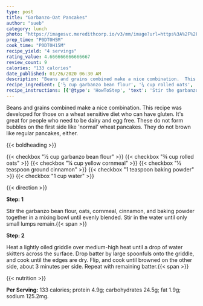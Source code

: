 ```yaml
---
type: post
title: "Garbanzo-Oat Pancakes"
author: "sueb"
category: lunch
photo: "https://imagesvc.meredithcorp.io/v3/mm/image?url=https%3A%2F%2Fimages.media-allrecipes.com%2Fuserphotos%2F3269284.jpg"
prep_time: "P0DT0H5M"
cook_time: "P0DT0H15M"
recipe_yield: "4 servings"
rating_value: 4.666666666666667
review_count: 9
calories: "133 calories"
date_published: 01/26/2020 06:30 AM
description: "Beans and grains combined make a nice combination.  This recipe was developed for those on a wheat sensitive diet who can have gluten.  It's great for people who need to be dairy and egg free. These do not form bubbles on the first side like 'normal' wheat pancakes. They do not brown like regular pancakes, either."
recipe_ingredient: ['½ cup garbanzo bean flour', '¾ cup rolled oats', '¼ cup yellow cornmeal', '½ teaspoon ground cinnamon', '1 teaspoon baking powder', '1 cup water']
recipe_instructions: [{'@type': 'HowToStep', 'text': 'Stir the garbanzo bean flour, oats, cornmeal, cinnamon, and baking powder together in a mixing bowl until evenly blended. Stir in the water until only small lumps remain.\n'}, {'@type': 'HowToStep', 'text': 'Heat a lightly oiled griddle over medium-high heat until a drop of water skitters across the surface. Drop batter by large spoonfuls onto the griddle, and cook until  the edges are dry. Flip, and cook until browned on the other side, about 3 minutes per side. Repeat with remaining batter.\n'}]
---
```


Beans and grains combined make a nice combination.  This recipe was developed for those on a wheat sensitive diet who can have gluten.  It's great for people who need to be dairy and egg free. These do not form bubbles on the first side like 'normal' wheat pancakes. They do not brown like regular pancakes, either. 

{{< boldheading >}}

{{< checkbox "½ cup garbanzo bean flour" >}}
{{< checkbox "¾ cup rolled oats" >}}
{{< checkbox "¼ cup yellow cornmeal" >}}
{{< checkbox "½ teaspoon ground cinnamon" >}}
{{< checkbox "1 teaspoon baking powder" >}}
{{< checkbox "1 cup water" >}}


{{< direction >}}

**Step: 1**

Stir the garbanzo bean flour, oats, cornmeal, cinnamon, and baking powder together in a mixing bowl until evenly blended. Stir in the water until only small lumps remain.{{< span >}}

**Step: 2**

Heat a lightly oiled griddle over medium-high heat until a drop of water skitters across the surface. Drop batter by large spoonfuls onto the griddle, and cook until  the edges are dry. Flip, and cook until browned on the other side, about 3 minutes per side. Repeat with remaining batter.{{< span >}}

{{< nutrition >}}

**Per Serving:** 133 calories; protein 4.9g; carbohydrates 24.5g; fat 1.9g; sodium 125.2mg.